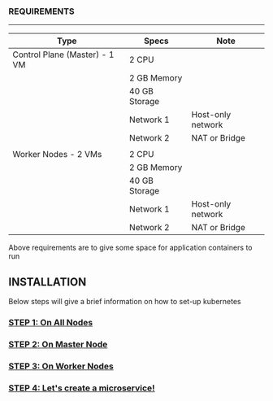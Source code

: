 ### REQUIREMENTS
---
| Type | Specs| Note
| --- | --- | ---
| Control Plane (Master) - 1 VM | 2 CPU|
| |2 GB Memory|
| | 40 GB Storage|
| | Network 1| Host-only network
| | Network 2| NAT or Bridge
|   |   |  
| Worker Nodes - 2 VMs| 2 CPU|
| |2 GB Memory|
| | 40 GB Storage|
| | Network 1| Host-only network
| | Network 2| NAT or Bridge

Above requirements are to give some space for application containers to run

## INSTALLATION
Below steps will give a brief information on how to set-up kubernetes

### [STEP 1: On All Nodes](https://github.com/wizznew/kubernetes-installation/blob/main/01-On%20All%20Nodes.md)
### [STEP 2: On Master Node](https://github.com/wizznew/kubernetes-installation/blob/main/02-On%20Master%20Node.md)
### [STEP 3: On Worker Nodes](https://github.com/wizznew/kubernetes-installation/blob/main/03-On%20Worker%20Nodes.md)
### [STEP 4: Let's create a microservice!](https://github.com/wizznew/kubernetes-installation/blob/main/04-nginx%20Deployment.md)
